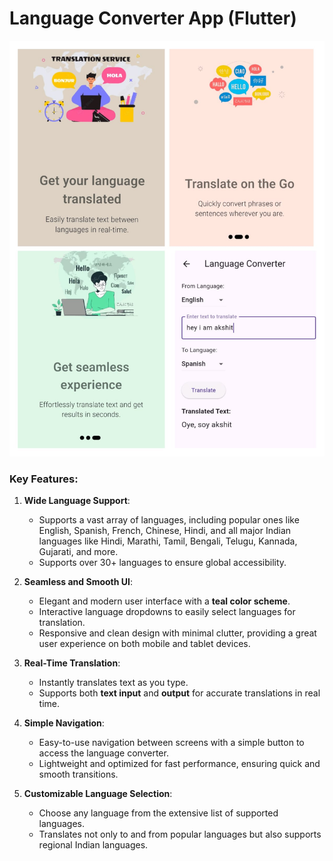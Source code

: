 # **Language Converter App (Flutter)**

![image alt](https://github.com/akshitsingh04/language_converter/blob/ac9a7357532fceca0dba810756a31e3475ac1771/app.jpg)

### Key Features:

1. **Wide Language Support**:
   - Supports a vast array of languages, including popular ones like English, Spanish, French, Chinese, Hindi, and all major Indian languages like Hindi, Marathi, Tamil, Bengali, Telugu, Kannada, Gujarati, and more.
   - Supports over 30+ languages to ensure global accessibility.

2. **Seamless and Smooth UI**:
   - Elegant and modern user interface with a **teal color scheme**.
   - Interactive language dropdowns to easily select languages for translation.
   - Responsive and clean design with minimal clutter, providing a great user experience on both mobile and tablet devices.

3. **Real-Time Translation**:
   - Instantly translates text as you type.
   - Supports both **text input** and **output** for accurate translations in real time.

4. **Simple Navigation**:
   - Easy-to-use navigation between screens with a simple button to access the language converter.
   - Lightweight and optimized for fast performance, ensuring quick and smooth transitions.

5. **Customizable Language Selection**:
   - Choose any language from the extensive list of supported languages.
   - Translates not only to and from popular languages but also supports regional Indian languages.
